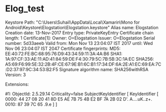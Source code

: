 # Elog_test
Keystore Path: "C:\Users\Suhail\AppData\Local\Xamarin\Mono for Android\Keystore\Elogstation\Elogstation.keystore"
Alias name: Elogstation
Creation date: 13-Nov-2017
Entry type: PrivateKeyEntry
Certificate chain length: 1
Certificate[1]:
Owner: O=Elogstation
Issuer: O=Elogstation
Serial number: 5d33aeeb
Valid from: Mon Nov 13 23:04:07 IST 2017 until: Wed Nov 06 23:04:07 IST 2047
Certificate fingerprints:
	 MD5:  EE:40:72:FE:BC:68:95:76:D9:43:34:59:11:3A:4A:B6
	 SHA1: 1A:97:CF:33:AE:11:AD:41:84:59:DE:F4:30:79:5C:7B:5B:3C:1A:EC
	 SHA256: A5:69:F6:99:5E:32:2B:4F:CE:67:9E:B1:6C:B1:17:34:DF:6A:2E:A1:EC:69:EA:7C:D2:37:97:9C:34:53:B2:F5
	 Signature algorithm name: SHA256withRSA
	 Version: 3

Extensions: 

#1: ObjectId: 2.5.29.14 Criticality=false
SubjectKeyIdentifier [
KeyIdentifier [
0000: 44 27 08 20 41 8D E5 AE   7B 75 4B E2 BF 7A 2B 02  D'. A....uK..z+.
0010: 87 39 7C 65                                        .9.e
]
]

